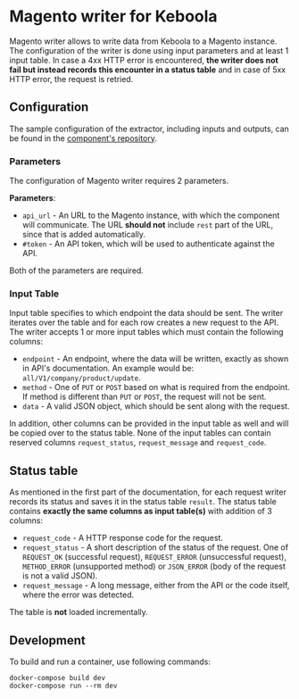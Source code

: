 # Magento writer for Keboola

Magento writer allows to write data from Keboola to a Magento instance. The configuration of the writer is done using input parameters and at least 1 input table. In case a 4xx HTTP error is encountered, **the writer does not fail but instead records this encounter in a status table** and in case of 5xx HTTP error, the request is retried.

## Configuration

The sample configuration of the extractor, including inputs and outputs, can be found in the [component's repository](https://bitbucket.org/kds_consulting_team/kds-team.wr-magento/src/master/component_config/sample-config/).

### Parameters

The configuration of Magento writer requires 2 parameters.

**Parameters**:

- `api_url` - An URL to the Magento instance, with which the component will communicate. The URL **should not** include `rest` part of the URL, since that is added automatically.
- `#token` - An API token, which will be used to authenticate against the API.

Both of the parameters are required.

### Input Table

Input table specifies to which endpoint the data should be sent. The writer iterates over the table and for each row creates a new request to the API. The writer accepts 1 or more input tables which must contain the following columns:

- `endpoint` - An endpoint, where the data will be written, exactly as shown in API's documentation. An example would be: `all/V1/company/product/update`.
- `method` - One of `PUT` or `POST` based on what is required from the endpoint. If method is different than `PUT` or `POST`, the request will not be sent.
- `data` - A valid JSON object, which should be sent along with the request.

In addition, other columns can be provided in the input table as well and will be copied over to the status table. None of the input tables can contain reserved columns `request_status`, `request_message` and `request_code`.

## Status table

As mentioned in the first part of the documentation, for each request writer records its status and saves it in the status table `result`. The status table contains **exactly the same columns as input table(s)** with addition of 3 columns:

- `request_code` - A HTTP response code for the request.
- `request_status` - A short description of the status of the request. One of `REQUEST_OK` (successful request), `REQUEST_ERROR` (unsuccessful request), `METHOD_ERROR` (unsupported method) or `JSON_ERROR` (body of the request is not a valid JSON).
- `request_message` - A long message, either from the API or the code itself, where the error was detected.

The table is **not** loaded incrementally.

## Development

To build and run a container, use following commands:

```
docker-compose build dev
docker-compose run --rm dev
```